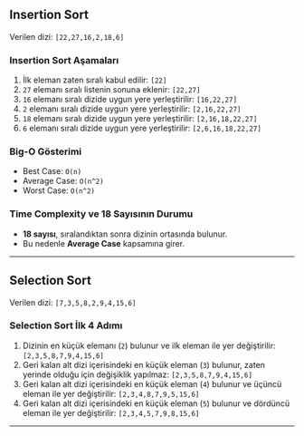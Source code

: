 ## Insertion Sort

Verilen dizi: `[22,27,16,2,18,6]`

### Insertion Sort Aşamaları

1. İlk eleman zaten sıralı kabul edilir: `[22]`
2. `27` elemanı sıralı listenin sonuna eklenir: `[22,27]`
3. `16` elemanı sıralı dizide uygun yere yerleştirilir: `[16,22,27]`
4. `2` elemanı sıralı dizide uygun yere yerleştirilir: `[2,16,22,27]`
5. `18` elemanı sıralı dizide uygun yere yerleştirilir: `[2,16,18,22,27]`
6. `6` elemanı sıralı dizide uygun yere yerleştirilir: `[2,6,16,18,22,27]`

### Big-O Gösterimi

- Best Case: `O(n)`
- Average Case: `O(n^2)`
- Worst Case: `O(n^2)`

### Time Complexity ve 18 Sayısının Durumu

- **18 sayısı**, sıralandıktan sonra dizinin ortasında bulunur.
- Bu nedenle **Average Case** kapsamına girer.

---

## Selection Sort

Verilen dizi: `[7,3,5,8,2,9,4,15,6]`

### Selection Sort İlk 4 Adımı

1. Dizinin en küçük elemanı (`2`) bulunur ve ilk eleman ile yer değiştirilir: `[2,3,5,8,7,9,4,15,6]`
2. Geri kalan alt dizi içerisindeki en küçük eleman (`3`) bulunur, zaten yerinde olduğu için değişiklik yapılmaz: `[2,3,5,8,7,9,4,15,6]`
3. Geri kalan alt dizi içerisindeki en küçük eleman (`4`) bulunur ve üçüncü eleman ile yer değiştirilir: `[2,3,4,8,7,9,5,15,6]`
4. Geri kalan alt dizi içerisindeki en küçük eleman (`5`) bulunur ve dördüncü eleman ile yer değiştirilir: `[2,3,4,5,7,9,8,15,6]`

---
